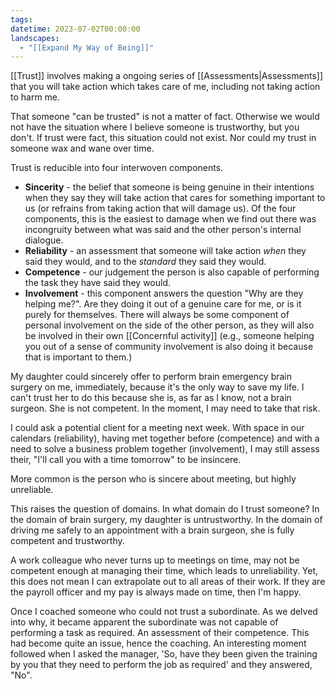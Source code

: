 ```yaml
---
tags: 
datetime: 2023-07-02T00:00:00
landscapes:
  - "[[Expand My Way of Being]]"
---
```

[[Trust]] involves making a ongoing series of [[Assessments|Assessments]] that you will take action which takes care of me, including not taking action to harm me.

That someone "can be trusted" is not a matter of fact. Otherwise we would not have the situation where I believe someone is trustworthy, but you don't. If trust were fact, this situation could not exist. Nor could my trust in someone wax and wane over time.

Trust is reducible into four interwoven components.

- **Sincerity** - the belief that someone is being genuine in their intentions when they say they will take action that cares for something important to us (or refrains from taking action that will damage us). Of the four components, this is the easiest to damage when we find out there was incongruity between what was said and the other person's internal dialogue.
- **Reliability** - an assessment that someone will take action *when* they said they would, and to the *standard* they said they would.
- **Competence** - our judgement the person is also capable of performing the task they have said they would. 
- **Involvement** - this component answers the question "Why are they helping me?". Are they doing it out of a genuine care for me, or is it purely for themselves. There will always be some component of personal involvement on the side of the other person, as they will also be involved in their own [[Concernful activity]] (e.g., someone helping you out of a sense of community involvement is also doing it because that is important to them.) 

My daughter could sincerely offer to perform brain emergency brain surgery on me, immediately, because it's the only way to save my life. I can't trust her to do this because she is, as far as I know, not a brain surgeon. She is not competent. In the moment, I may need to take that risk.

I could ask a potential client for a meeting next week. With space in our calendars (reliability), having met together before (competence) and with a need to solve a business problem together (involvement), I may still assess their, "I'll call you with a time tomorrow" to be insincere.

More common is the person who is sincere about meeting, but highly unreliable.

This raises the question of domains. In what domain do I trust someone? In the domain of brain surgery, my daughter is untrustworthy. In the domain of driving me safely to an appointment with a brain surgeon, she is fully competent and trustworthy.

A work colleague who never turns up to meetings on time, may not be competent enough at managing their time, which leads to unreliability. Yet, this does not mean I can extrapolate out to all areas of their work. If they are the payroll officer and my pay is always made on time, then I'm happy.

Once I coached someone who could not trust a subordinate. As we delved into why, it became apparent the subordinate was not capable of performing a task as required. An assessment of their competence. This had become quite an issue, hence the coaching. An interesting moment followed when I asked the manager, 'So, have they been given the training by you that they need to perform the job as required' and they answered, "No".
